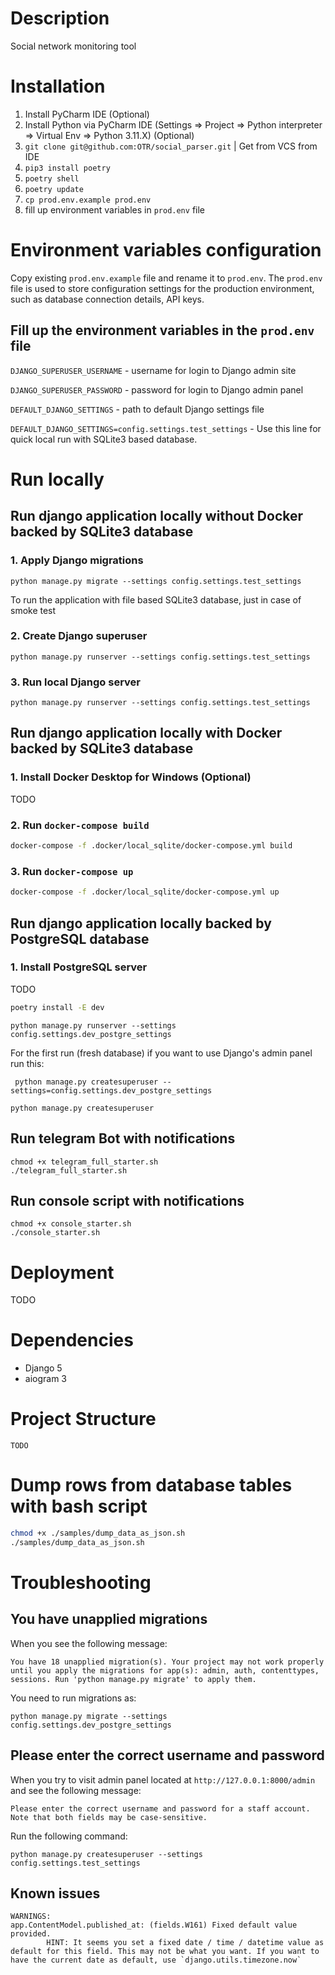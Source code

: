 # Description

Social network monitoring tool
 
# Installation

1. Install PyCharm IDE (Optional)
2. Install Python via PyCharm IDE (Settings => Project => Python interpreter => Virtual Env => Python 3.11.X) (Optional)
3. `git clone git@github.com:OTR/social_parser.git` | Get from VCS from IDE
4. `pip3 install poetry`
5. `poetry shell`
6. `poetry update`
7. `cp prod.env.example prod.env`
8. fill up environment variables in `prod.env` file

# Environment variables configuration

Copy existing `prod.env.example` file and rename it to `prod.env`.
The `prod.env` file is used to store configuration settings for the production environment,
such as database connection details, API keys.

## Fill up the environment variables in the `prod.env` file

`DJANGO_SUPERUSER_USERNAME` - username for login to Django admin site 

`DJANGO_SUPERUSER_PASSWORD` - password for login to Django admin panel

`DEFAULT_DJANGO_SETTINGS` - path to default Django settings file

`DEFAULT_DJANGO_SETTINGS=config.settings.test_settings` - Use this line for quick local run with SQLite3 based database.

# Run locally

## Run django application locally without Docker backed by SQLite3 database

### 1. Apply Django migrations

`python manage.py migrate --settings config.settings.test_settings`

To run the application with file based SQLite3 database, just in case of smoke test

### 2. Create Django superuser

`python manage.py runserver --settings config.settings.test_settings`

### 3. Run local Django server

`python manage.py runserver --settings config.settings.test_settings`

## Run django application locally with Docker backed by SQLite3 database

### 1. Install Docker Desktop for Windows (Optional)

TODO

### 2. Run `docker-compose build`

```bash
docker-compose -f .docker/local_sqlite/docker-compose.yml build
```

### 3. Run `docker-compose up`

```bash
docker-compose -f .docker/local_sqlite/docker-compose.yml up
```

## Run django application locally backed by PostgreSQL database

### 1. Install PostgreSQL server

TODO


```bash
poetry install -E dev
```

`python manage.py runserver --settings config.settings.dev_postgre_settings`

For the first run (fresh database) if you want to use Django's admin panel run this:

` python manage.py createsuperuser --settings=config.settings.dev_postgre_settings`

`python manage.py createsuperuser`

## Run telegram Bot with notifications

```shell
chmod +x telegram_full_starter.sh
./telegram_full_starter.sh
```

## Run console script with notifications

```shell
chmod +x console_starter.sh
./console_starter.sh
```

# Deployment

TODO

# Dependencies

  * Django 5
  * aiogram 3

# Project Structure

```text
TODO
```

# Dump rows from database tables with bash script

```bash
chmod +x ./samples/dump_data_as_json.sh
./samples/dump_data_as_json.sh
```

# Troubleshooting

## You have unapplied migrations

When you see the following message:

`You have 18 unapplied migration(s). Your project may not work properly until you apply the migrations for app(s): admin, auth, contenttypes, sessions.
Run 'python manage.py migrate' to apply them.`

You need to run migrations as:

`python manage.py migrate --settings config.settings.dev_postgre_settings`

## Please enter the correct username and password

When you try to visit admin panel located at `http://127.0.0.1:8000/admin` and see the following message:
```text
Please enter the correct username and password for a staff account. Note that both fields may be case-sensitive.
```

Run the following command:

`python manage.py createsuperuser --settings config.settings.test_settings`


## Known issues

```text
WARNINGS:
app.ContentModel.published_at: (fields.W161) Fixed default value provided.
        HINT: It seems you set a fixed date / time / datetime value as default for this field. This may not be what you want. If you want to have the current date as default, use `django.utils.timezone.now`
```
